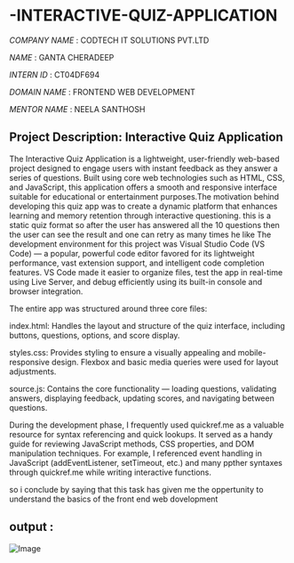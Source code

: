# -INTERACTIVE-QUIZ-APPLICATION

*COMPANY NAME* : CODTECH IT SOLUTIONS PVT.LTD

*NAME* : GANTA CHERADEEP

*INTERN ID* : CT04DF694

*DOMAIN NAME* : FRONTEND WEB DEVELOPMENT

*MENTOR NAME* : NEELA SANTHOSH

## Project Description: Interactive Quiz Application
The Interactive Quiz Application is a lightweight, user-friendly web-based project designed to engage users with instant feedback as they answer a series of questions. Built using core web technologies such as HTML, CSS, and JavaScript, this application offers a smooth and responsive interface suitable for educational or entertainment purposes.The motivation behind developing this quiz app was to create a dynamic platform that enhances learning and memory retention through interactive questioning. this is a  static quiz format so after the user has answered all the 10 questions then the user can see the result and one can retry as many times he like 
The development environment for this project was Visual Studio Code (VS Code) — a popular, powerful code editor favored for its lightweight performance, vast extension support, and intelligent code completion features. VS Code made it easier to organize files, test the app in real-time using Live Server, and debug efficiently using its built-in console and browser integration.

The entire app was structured around three core files:

index.html: Handles the layout and structure of the quiz interface, including buttons, questions, options, and score display.

styles.css: Provides styling to ensure a visually appealing and mobile-responsive design. Flexbox and basic media queries were used for layout adjustments.

source.js: Contains the core functionality — loading questions, validating answers, displaying feedback, updating scores, and navigating between questions.

During the development phase, I frequently used quickref.me as a valuable resource for syntax referencing and quick lookups. It served as a handy guide for reviewing JavaScript methods, CSS properties, and DOM manipulation techniques. For example, I referenced event handling in JavaScript (addEventListener, setTimeout, etc.) and many ppther syntaxes through quickref.me while writing interactive functions.

so i conclude by saying that this task has given me the oppertunity to understand the basics of the front end web dovelopment 


## output :

![Image](https://github.com/user-attachments/assets/16aa7dd0-2562-478c-a98d-e775b8171e6a)

